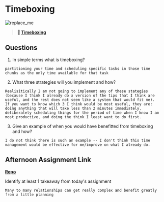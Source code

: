 # Timeboxing

![replace_me](https://codeworks.blob.core.windows.net/public/assets/img/illustrations/placeholder.svg)
> **📖 [Timeboxing](https://codeworksacademy.com/fs-student-guide/resources/wk5/03-Timeboxing)**

## Questions

1. In simple terms what is timeboxing?

```
partitioning your time and scheduling specific tasks in those time chunks as the only time available for that task
```

2. What three strategies will you implement and how?
```
Realisitically I am not going to implement any of these stategies (because I think I already do a version of the tips that I think are useful, and the rest does not seem like a system that would fit me). If you want to know which 3 I think would be most useful, they are: doing anything that will take less than 2 minutes immediately, deliberately scheduling things for the period of time when I know I am most productive, and doing the think I least want to do first.
```

3. Give an example of when you would have benefitted from timeboxing and how? 
```
I do not think there is such an example -- I don't think this time management would be effective for me/improve on what I already do. 

```

## Afternoon Assignment Link

**[Repo](https://github.com/TaylorBruun/the-universe)**

Identify at least 1 takeaway from today's assignment
```
Many to many relationships can get really complex and benefit greatly from a little planning
```